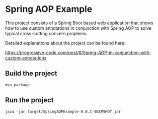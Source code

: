 # Spring AOP Example
This project consists of a Spring Boot based web application that shows how to use custom annotations in conjunction with Spring AOP to solve typical cross-cutting concern proplems.

Detailed explanations about the project can be found here: 

https://progressive-code.com/post/6/Spring-AOP-in-conjunction-with-custom-annotations

## Build the project

```
mvn package
```

## Run the project

```
java -jar target/SpringAOPExample-0.0.1-SNAPSHOT.jar
```
